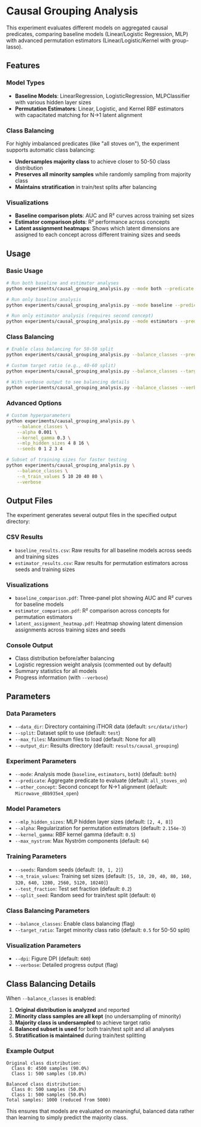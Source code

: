 # Causal Grouping Analysis

This experiment evaluates different models on aggregated causal predicates, comparing baseline models (Linear/Logistic Regression, MLP) with advanced permutation estimators (Linear/Logistic/Kernel with group-lasso).

## Features

### Model Types
- **Baseline Models**: LinearRegression, LogisticRegression, MLPClassifier with various hidden layer sizes
- **Permutation Estimators**: Linear, Logistic, and Kernel RBF estimators with capacitated matching for N→1 latent alignment

### Class Balancing
For highly imbalanced predicates (like "all stoves on"), the experiment supports automatic class balancing:
- **Undersamples majority class** to achieve closer to 50-50 class distribution
- **Preserves all minority samples** while randomly sampling from majority class
- **Maintains stratification** in train/test splits after balancing

### Visualizations
- **Baseline comparison plots**: AUC and R² curves across training set sizes
- **Estimator comparison plots**: R² performance across concepts
- **Latent assignment heatmaps**: Shows which latent dimensions are assigned to each concept across different training sizes and seeds

## Usage

### Basic Usage
```bash
# Run both baseline and estimator analyses
python experiments/causal_grouping_analysis.py --mode both --predicate all_stoves_on

# Run only baseline analysis
python experiments/causal_grouping_analysis.py --mode baseline --predicate all_stoves_on

# Run only estimator analysis (requires second concept)
python experiments/causal_grouping_analysis.py --mode estimators --predicate all_stoves_on --other_concept Microwave_d8b935e4_open
```

### Class Balancing
```bash
# Enable class balancing for 50-50 split
python experiments/causal_grouping_analysis.py --balance_classes --predicate all_stoves_on

# Custom target ratio (e.g., 40-60 split)
python experiments/causal_grouping_analysis.py --balance_classes --target_ratio 0.4 --predicate all_stoves_on

# With verbose output to see balancing details
python experiments/causal_grouping_analysis.py --balance_classes --verbose --predicate all_stoves_on
```

### Advanced Options
```bash
# Custom hyperparameters
python experiments/causal_grouping_analysis.py \
    --balance_classes \
    --alpha 0.001 \
    --kernel_gamma 0.3 \
    --mlp_hidden_sizes 4 8 16 \
    --seeds 0 1 2 3 4

# Subset of training sizes for faster testing
python experiments/causal_grouping_analysis.py \
    --balance_classes \
    --n_train_values 5 10 20 40 80 \
    --verbose
```

## Output Files

The experiment generates several output files in the specified output directory:

### CSV Results
- `baseline_results.csv`: Raw results for all baseline models across seeds and training sizes
- `estimator_results.csv`: Raw results for permutation estimators across seeds and training sizes

### Visualizations
- `baseline_comparison.pdf`: Three-panel plot showing AUC and R² curves for baseline models
- `estimator_comparison.pdf`: R² comparison across concepts for permutation estimators
- `latent_assignment_heatmap.pdf`: Heatmap showing latent dimension assignments across training sizes and seeds

### Console Output
- Class distribution before/after balancing
- Logistic regression weight analysis (commented out by default)
- Summary statistics for all models
- Progress information (with `--verbose`)

## Parameters

### Data Parameters
- `--data_dir`: Directory containing iTHOR data (default: `src/data/ithor`)
- `--split`: Dataset split to use (default: `test`)
- `--max_files`: Maximum files to load (default: None for all)
- `--output_dir`: Results directory (default: `results/causal_grouping`)

### Experiment Parameters
- `--mode`: Analysis mode (`baseline`, `estimators`, `both`) (default: `both`)
- `--predicate`: Aggregate predicate to evaluate (default: `all_stoves_on`)
- `--other_concept`: Second concept for N→1 alignment (default: `Microwave_d8b935e4_open`)

### Model Parameters
- `--mlp_hidden_sizes`: MLP hidden layer sizes (default: `[2, 4, 8]`)
- `--alpha`: Regularization for permutation estimators (default: `2.154e-3`)
- `--kernel_gamma`: RBF kernel gamma (default: `0.5`)
- `--max_nystrom`: Max Nyström components (default: `64`)

### Training Parameters
- `--seeds`: Random seeds (default: `[0, 1, 2]`)
- `--n_train_values`: Training set sizes (default: `[5, 10, 20, 40, 80, 160, 320, 640, 1280, 2560, 5120, 10240]`)
- `--test_fraction`: Test set fraction (default: `0.2`)
- `--split_seed`: Random seed for train/test split (default: `0`)

### Class Balancing Parameters
- `--balance_classes`: Enable class balancing (flag)
- `--target_ratio`: Target minority class ratio (default: `0.5` for 50-50 split)

### Visualization Parameters
- `--dpi`: Figure DPI (default: `600`)
- `--verbose`: Detailed progress output (flag)

## Class Balancing Details

When `--balance_classes` is enabled:

1. **Original distribution is analyzed** and reported
2. **Minority class samples are all kept** (no undersampling of minority)
3. **Majority class is undersampled** to achieve target ratio
4. **Balanced subset is used** for both train/test split and all analyses
5. **Stratification is maintained** during train/test splitting

### Example Output
```
Original class distribution:
  Class 0: 4500 samples (90.0%)
  Class 1: 500 samples (10.0%)

Balanced class distribution:
  Class 0: 500 samples (50.0%)
  Class 1: 500 samples (50.0%)
Total samples: 1000 (reduced from 5000)
```

This ensures that models are evaluated on meaningful, balanced data rather than learning to simply predict the majority class.
